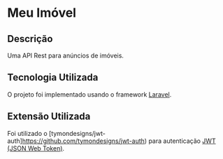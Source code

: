 # Meu Imóvel

## Descrição
Uma API Rest para anúncios de imóveis.

## Tecnologia Utilizada
O projeto foi implementado usando o framework [Laravel](https://laravel.com/).

## Extensão Utilizada
Foi utilizado o [tymondesigns/jwt-auth]https://github.com/tymondesigns/jwt-auth) para autenticação [JWT (JSON Web Token)](https://jwt.io/).